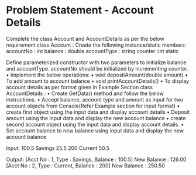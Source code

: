 # Problem Statement - Account Details
Complete the class Account and AccountDetails as per the below requirement
class Account :
Create the following instance/static members:
accountNo : int
balance : double
accountType : string
counter :int static

Define parameterized constructor with two parameters to initialize balance and accountType. accountNo should be initialized by incrementing counter.
•	Implement the below operations:
•	void depositAmount(double amount)
•	To add amount to account balance
•	void printAccountDetails()
•	To display account details as per format given in Example Section
class AccountDetails :
•	Create GetData() method and follow the below instructions.
•	Accept balance, account type and amount as input for two account objects from Console(Refer Example section for input format)
•	create first object using the input data and display account details
•	Deposit amount using the input data and display the new account balance
•	create second account object using the input data and display account details.
•	Set account balance to new balance using input data and display the new account balance

Input:
100.5
Savings
25.5
200
Current
50.5

Output:
[Acct No : 1, Type : Savings, Balance : 100.5]
New Balance : 126.00
[Acct No : 2, Type : Current, Balance : 200]
New Balance : 250.50
